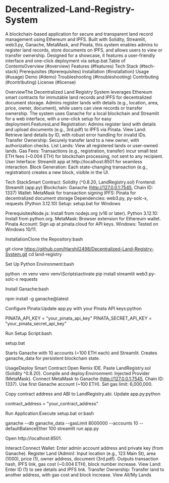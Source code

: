 # Decentralized-Land-Registry-System

A blockchain-based application for secure and transparent land record management using Ethereum and IPFS. Built with Solidity, Streamlit, web3.py, Ganache, MetaMask, and Pinata, this system enables admins to register land records, store documents on IPFS, and allows users to view or transfer ownership. Designed for a showcase, it features a user-friendly interface and one-click deployment via setup.bat.Table of ContentsOverview (#overview)
Features (#features)
Tech Stack (#tech-stack)
Prerequisites (#prerequisites)
Installation (#installation)
Usage (#usage)
Demo (#demo)
Troubleshooting (#troubleshooting)
Contributing (#contributing)
License (#license)

OverviewThe Decentralized Land Registry System leverages Ethereum smart contracts for immutable land records and IPFS for decentralized document storage. Admins register lands with details (e.g., location, area, price, owner, document), while users can view records or transfer ownership. The system uses Ganache for a local blockchain and Streamlit for a web interface, with a one-click setup for easy deployment.FeaturesLand Registration: Admins register land with details and upload documents (e.g., 3rd.pdf) to IPFS via Pinata.
View Land: Retrieve land details by ID, with robust error handling for invalid IDs.
Transfer Ownership: Securely transfer land to a new owner, with authorization checks.
List Lands: View all registered lands or user-owned lands.
Gas Fees: Transactions (e.g., registration, transfer) incur small test ETH fees (~0.004 ETH) for blockchain processing, not sent to any recipient.
User Interface: Streamlit app at http://localhost:8501 for seamless interaction.
Block Generation: Each state-changing transaction (e.g., registration) creates a new block, visible in the UI.

Tech StackSmart Contract: Solidity (^0.8.20, LandRegistry.sol)
Frontend: Streamlit (app.py)
Blockchain: Ganache (http://127.0.0.1:7545, Chain ID: 1337)
Wallet: MetaMask for transaction signing
IPFS: Pinata for decentralized document storage
Dependencies: web3.py, py-solc-x, requests (Python 3.12.10)
Setup: setup.bat for Windows

PrerequisitesNode.js: Install from nodejs.org (v16 or later).
Python 3.12.10: Install from python.org.
MetaMask: Browser extension for Ethereum wallet.
Pinata Account: Sign up at pinata.cloud for API keys.
Windows: Tested on Windows 10/11.

InstallationClone the Repository:bash

git clone https://github.com/Harshil2498/Decentralized-Land-Registry-System.git
cd land-registry

Set Up Python Environment:bash

python -m venv venv
venv\Scripts\activate
pip install streamlit web3 py-solc-x requests

Install Ganache:bash

npm install -g ganache@latest

Configure Pinata:Update app.py with your Pinata API keys:python

PINATA_API_KEY = "your_pinata_api_key"
PINATA_SECRET_API_KEY = "your_pinata_secret_api_key"

Run Setup Script:bash

setup.bat

Starts Ganache with 10 accounts (~100 ETH each) and Streamlit.
Creates ganache_data for persistent blockchain state.

UsageDeploy Smart Contract:Open Remix IDE.
Paste LandRegistry.sol (Solidity ^0.8.20).
Compile and deploy:Environment: Injected Provider (MetaMask).
Connect MetaMask to Ganache (http://127.0.0.1:7545, Chain ID: 1337).
Use first Ganache account (~100 ETH).
Set gas limit: 6,000,000.

Copy contract address and ABI to LandRegistry.abi.
Update app.py:python

contract_address = "your_contract_address"

Run Application:Execute setup.bat or:bash

ganache --db ganache_data --gasLimit 8000000 --accounts 10 --defaultBalanceEther 100
streamlit run app.py

Open http://localhost:8501.

Interact:Connect Wallet: Enter admin account address and private key (from Ganache).
Register Land (Admin): Input location (e.g., 123 Main St), area (1000), price (1), owner address, document (3rd.pdf). Outputs transaction hash, IPFS link, gas cost (~0.004 ETH), block number increase.
View Land: Enter ID (1) to see details and IPFS link.
Transfer Ownership: Transfer land to another address, with gas cost and block increase.
View All/My Lands

